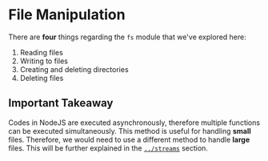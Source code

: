 # File Manipulation

There are **four** things regarding the `fs` module that we've explored here:

1. Reading files
1. Writing to files
1. Creating and deleting directories
1. Deleting files

## Important Takeaway
Codes in NodeJS are executed asynchronously, therefore multiple functions can be executed simultaneously. This method is useful for handling **small** files. Therefore, we would need to use a different method to handle **large** files. This will be further explained in the [`../streams`](../streams/README.md) section.